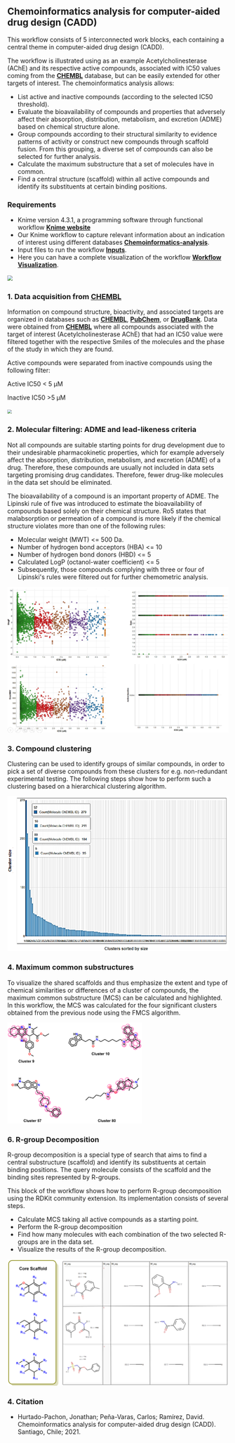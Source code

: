## Chemoinformatics analysis for computer-aided drug design (CADD)

This workflow consists of 5 interconnected work blocks, each containing a central theme in computer-aided drug design (CADD).

The workflow is illustrated using as an example Acetylcholinesterase (AChE) and its respective active compounds, associated with IC50 values coming from the <a href="https://www.ebi.ac.uk/chembl" target="_blank"><b>CHEMBL</b></a> database, but can be easily extended for other targets of interest. The chemoinformatics analysis allows:

+ List active and inactive compounds (according to the selected IC50 threshold).
+ Evaluate the bioavailability of compounds and properties that adversely affect their absorption, distribution, metabolism, and excretion (ADME) based on chemical structure alone.
+ Group compounds according to their structural similarity to evidence patterns of activity or construct new compounds through scaffold fusion. From this grouping, a diverse set of compounds can also be selected for further analysis.
+ Calculate the maximum substructure that a set of molecules have in common.
+ Find a central structure (scaffold) within all active compounds and identify its substituents at certain binding positions.

### Requirements

+ Knime version 4.3.1, a programming software through functional workflow <b><a href="https://www.knime.com/" target="_blank">Knime website</a></b>
+ Our Knime workflow to capture relevant information about an indication of interest using different databases <a href="https://github.com/jdhurtadop2017/Chemoinformatics_analysis/raw/master/chemoinformatics.knwf">**Chemoinformatics-analysis**</a>.
+ Input files to run the workflow <a href="https://github.com/jdhurtadop2017/Chemoinformatics_analysis/raw/master/Input/Compounds%20with%20IC50%20%20Target%20AChE.rar">**Inputs**</a>.
+ Here you can have a complete visualization of the workflow <a href="https://workflow2app.netlify.app/" target="_blank">**Workflow Visualization**</a>.

<img src="C:\Users\troja\Documents\Articule pharma-targets\Markdownquimioinformatica\media\Workflow.png" style="zoom:75%;" />

### 1. Data acquisition from <a href="https://www.ebi.ac.uk/chembl" target="_blank"><b>CHEMBL</b></a> 

Information on compound structure, bioactivity, and associated targets are organized in databases such as <a href="https://www.ebi.ac.uk/chembl" target="_blank"><b>CHEMBL</b></a>, <a href="https://pubchem.ncbi.nlm.nih.gov/l" target="_blank"><b>PubChem</b></a>, or <a href="https://go.drugbank.com/" target="_blank"><b>DrugBank</b></a>. Data were obtained from <a href="https://www.ebi.ac.uk/chembl" target="_blank"><b>CHEMBL</b></a> where all compounds associated with the target of interest (Acetylcholinesterase AChE) that had an IC50 value were filtered together with the respective Smiles of the molecules and the phase of the study in which they are found.

Active compounds were separated from inactive compounds using the following filter:

Active IC50 < 5 µM

Inactive IC50 >5 µM

<img src="C:\Users\troja\Documents\Articule pharma-targets\Markdownquimioinformatica\media\figure1.png" style="zoom:60%;" />

### 2. **Molecular filtering: ADME and lead-likeness criteria**

Not all compounds are suitable starting points for drug development due to their undesirable pharmacokinetic properties, which for example adversely affect the absorption, distribution, metabolism, and excretion (ADME) of a drug. Therefore, these compounds are usually not included in data sets targeting promising drug candidates. Therefore, fewer drug-like molecules in the data set should be eliminated.

The bioavailability of a compound is an important property of ADME. The Lipinski rule of five was introduced to estimate the bioavailability of compounds based solely on their chemical structure. Ro5 states that malabsorption or permeation of a compound is more likely if the chemical structure violates more than one of the following rules:

+ Molecular weight (MWT) <= 500 Da.
+ Number of hydrogen bond acceptors (HBA) <= 10
+ Number of hydrogen bond donors (HBD) <= 5
+ Calculated LogP (octanol-water coefficient) <= 5
+ Subsequently, those compounds complying with three or four of Lipinski's rules were filtered out for further chemometric analysis.

<img src="./media\figure2.png" style="zoom:75%;" />

### 3. Compound clustering

Clustering can be used to identify groups of similar compounds, in order to pick a set of diverse compounds from these clusters for e.g. non-redundant experimental testing. The following steps show how to perform such a clustering based on a hierarchical clustering algorithm.

<img src="./media\figure3.png" style="zoom:60%;" />

### 4. Maximum common substructures

To visualize the shared scaffolds and thus emphasize the extent and type of chemical similarities or differences of a cluster of compounds, the maximum common substructure (MCS) can be calculated and highlighted. In this workflow, the MCS was calculated for the four significant clusters obtained from the previous node using the FMCS algorithm.

<img src="./media\figure4.png" style="zoom:30%;" />

### 6. R-group Decomposition

R-group decomposition is a special type of search that aims to find a central substructure (scaffold) and identify its substituents at certain binding positions. The query molecule consists of the scaffold and the binding sites represented by R-groups.

This block of the workflow shows how to perform R-group decomposition using the RDKit community extension. Its implementation consists of several steps. 

+ Calculate MCS taking all active compounds as a starting point.
+ Perform the R-group decomposition
+ Find how many molecules with each combination of the two selected R-groups are in the data set.
+ Visualize the results of the R-group decomposition.

<img src="./media\figure5.png" style="zoom:60%;" />

### 4. Citation

* Hurtado-Pachon, Jonathan; Peña-Varas, Carlos; Ramírez, David. Chemoinformatics analysis for computer-aided drug design (CADD). Santiago, Chile; 2021.